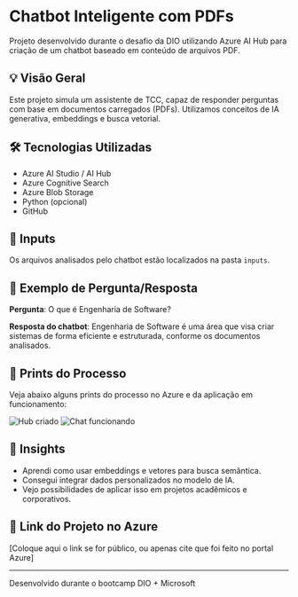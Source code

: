 # Chatbot Inteligente com PDFs

Projeto desenvolvido durante o desafio da DIO utilizando Azure AI Hub para criação de um chatbot baseado em conteúdo de arquivos PDF.

## 💡 Visão Geral

Este projeto simula um assistente de TCC, capaz de responder perguntas com base em documentos carregados (PDFs). Utilizamos conceitos de IA generativa, embeddings e busca vetorial.

## 🛠️ Tecnologias Utilizadas
- Azure AI Studio / AI Hub
- Azure Cognitive Search
- Azure Blob Storage
- Python (opcional)
- GitHub

## 📁 Inputs

Os arquivos analisados pelo chatbot estão localizados na pasta `inputs`.

## 💬 Exemplo de Pergunta/Resposta

**Pergunta**: O que é Engenharia de Software?

**Resposta do chatbot**: Engenharia de Software é uma área que visa criar sistemas de forma eficiente e estruturada, conforme os documentos analisados.

## 📸 Prints do Processo

Veja abaixo alguns prints do processo no Azure e da aplicação em funcionamento:

![Hub criado](screenshots/print1.png)
![Chat funcionando](screenshots/print2.png)

## 🚀 Insights

- Aprendi como usar embeddings e vetores para busca semântica.
- Consegui integrar dados personalizados no modelo de IA.
- Vejo possibilidades de aplicar isso em projetos acadêmicos e corporativos.

## 🔗 Link do Projeto no Azure
[Coloque aqui o link se for público, ou apenas cite que foi feito no portal Azure]

---
Desenvolvido durante o bootcamp DIO + Microsoft
